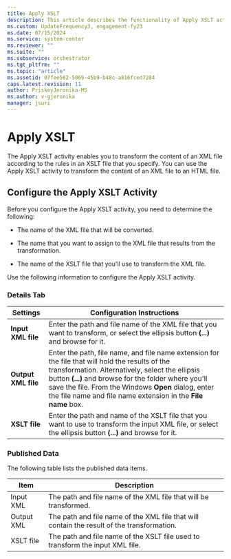 ```yaml
---
title: Apply XSLT
description: This article describes the functionality of Apply XSLT activity.
ms.custom: UpdateFrequency3, engagement-fy23
ms.date: 07/15/2024
ms.service: system-center
ms.reviewer: ""
ms.suite: ""
ms.subservice: orchestrator
ms.tgt_pltfrm: ""
ms.topic: "article"
ms.assetid: 07fee562-5069-45b9-b48c-a816fced7284
caps.latest.revision: 11
author: PriskeyJeronika-MS
ms.author: v-gjeronika
manager: jsuri
---
```

# Apply XSLT

The Apply XSLT activity enables you to transform the content of an XML file according to the rules in an XSLT file that you specify. You can use the Apply XSLT activity to transform the content of an XML file to an HTML file.  

## Configure the Apply XSLT Activity

 Before you configure the Apply XSLT activity, you need to determine the following:  

- The name of the XML file that will be converted.  

- The name that you want to assign to the XML file that results from the transformation.  

- The name of the XSLT file that you'll use to transform the XML file.  

Use the following information to configure the Apply XSLT activity.  

### Details Tab  

|Settings|Configuration Instructions|  
|--------------|--------------------------------|  
|**Input XML file**|Enter the path and file name of the XML file that you want to transform, or select the ellipsis button **(...)** and browse for it.|  
|**Output XML file**|Enter the path, file name, and file name extension for the file that will hold the results of the transformation. Alternatively, select the ellipsis button **(...)** and browse for the folder where you'll save the file. From the Windows **Open** dialog, enter the file name and file name extension in the **File name** box.|  
|**XSLT file**|Enter the path and name of the XSLT file that you want to use to transform the input XML file, or select the ellipsis button **(...)** and browse for it.|  

### Published Data

 The following table lists the published data items.  

|Item|Description|  
|----------|-----------------|  
|Input XML|The path and file name of the XML file that will be transformed.|  
|Output XML|The path and file name of the XML file that will contain the result of the transformation.|  
|XSLT file|The path and file name of the XSLT file used to transform the input XML file.|
